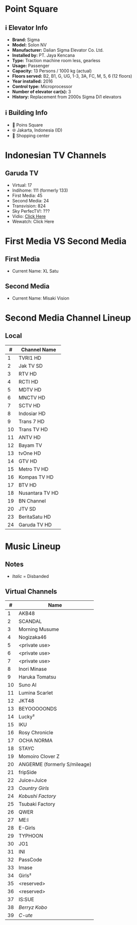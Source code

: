 # Point Square
## ℹ️ Elevator Info
* **Brand:** Sigma
* **Model:** Solon NV
* **Manufacturer:** Dalian Sigma Elevator Co. Ltd.
* **Installed by:** PT. Jaya Kencana
* **Type:** Traction machine room less, gearless
* **Usage:** Passenger
* **Capacity:** 13 Persons / 1000 kg (actual)
* **Floors served:** B2, B1, G, UG, 1-3, 3A, FC, M, 5, 6 (12 floors)
* **Year installed:** 2016
* **Control type:** Microprocessor
* **Number of elevator car(s):** 3
* **History:** Replacement from 2000s Sigma Di1 elevators
## ℹ️ Building Info
* 📍 Poins Square
* 🌐 Jakarta, Indonesia (ID)
* 🏢 Shopping center
# Indonesian TV Channels
## Garuda TV
* Virtual: 17
* Indihome: 111 (formerly 133)
* First Media: 45
* Second Media: 24
* Transvision: 824
* Sky PerfecTV!: ???
* Vidio: [Click Here](https://www.vidio.com/live/18162-garuda-tv)
* Wewatch: Click Here
# First Media VS Second Media
## First Media
* Current Name: XL Satu
## Second Media
* Current Name: Misaki Vision
# Second Media Channel Lineup
## Local
\# | Channel Name
-- | --
1 | TVRI1 HD
2 | Jak TV SD
3 | RTV HD
4 | RCTI HD
5 | MDTV HD
6 | MNCTV HD
7 | SCTV HD
8 | Indosiar HD
9 | Trans 7 HD
10 | Trans TV HD
11 | ANTV HD
12 | Bayam TV
13 | tvOne HD
14 | GTV HD
15 | Metro TV HD
16 | Kompas TV HD
17 | BTV HD
18 | Nusantara TV HD
19 | BN Channel
20 | JTV SD
23 | BeritaSatu HD
24 | Garuda TV HD
# Music Lineup
## Notes
* _Italic_ = Disbanded
## Virtual Channels
\# | Name
-- | --
1 | AKB48
2 | SCANDAL
3 | Morning Musume
4 | Nogizaka46
5 | \<private use\>
6 | \<private use\>
7 | \<private use\>
8 | Inori Minase
9 | Haruka Tomatsu
10 | Suno AI
11 | Lumina Scarlet
12 | JKT48
13 | BEYOOOOONDS
14 | Lucky²
15 | IKU
16 | Rosy Chronicle
17 | OCHA NORMA
18 | STAYC
19 | Momoiro Clover Z
20 | ANGERME (formerly S\/mileage)
21 | fripSide
22 | Juice=Juice
23 | _Country Girls_
24 | _Kobushi Factory_
25 | Tsubaki Factory
26 | QWER
27 | ME:I
28 | E-Girls
29 | TYPHOON
30 | JO1
31 | INI
32 | PassCode
33 | Imase
34 | Girls²
35 | \<reserved\>
36 | \<reserved\>
37 | IS:SUE
38 | _Berryz Kobo_
39 | _C-ute_
